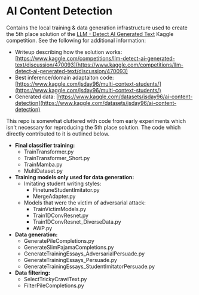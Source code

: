 # AI Content Detection

Contains the local training & data generation infrastructure used to create the 5th place solution of the [LLM - Detect AI Generated Text](https://www.kaggle.com/competitions/llm-detect-ai-generated-text/overview) Kaggle competition. See the following for additional information:
* Writeup describing how the solution works: [https://www.kaggle.com/competitions/llm-detect-ai-generated-text/discussion/470093](https://www.kaggle.com/competitions/llm-detect-ai-generated-text/discussion/470093)
* Best inference/domain adaptaiton code: [https://www.kaggle.com/jsday96/multi-context-students/](https://www.kaggle.com/jsday96/multi-context-students/)
* Generated data: [https://www.kaggle.com/datasets/jsday96/ai-content-detection](https://www.kaggle.com/datasets/jsday96/ai-content-detection)


This repo is somewhat cluttered with code from early experiments which isn't necessary for reproducing the 5th place solution. The code which directly contributed to it is outlined below.
* **Final classifier training:**
    * TrainTransformer.py
    * TrainTransformer_Short.py
    * TrainMamba.py
    * MultiDataset.py
* **Training models only used for data generation:**
    * Imitating student writing styles:
        * FinetuneStudentImitator.py
        * MergeAdapter.py
    * Models that were the victim of adversarial attack:
        * TrainVictimModels.py
        * Train1DConvResnet.py
        * Train1DConvResnet_DiverseData.py
        * AWP.py
* **Data generation:**
    * GeneratePileCompletions.py
    * GenerateSlimPajamaCompletions.py
    * GenerateTrainingEssays_AdversarialPersuade.py
    * GenerateTrainingEssays_Persuade.py
    * GenerateTrainingEssays_StudentImitatorPersuade.py
* **Data filtering:**
    * SelectTrickyCrawlText.py
    * FilterPileCompletions.py